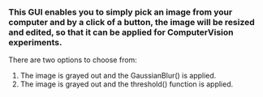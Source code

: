 <h3>
	This GUI enables you to simply pick an image from your computer and by a click of a button, the image will be resized and edited, so that it can be applied for ComputerVision experiments.
</h3>

There are two options to choose from:
<ol>
	<li>The image is grayed out and the GaussianBlur() is applied.</li>
	<li>The image is grayed out and the threshold() function is applied. </li>
</ol>
